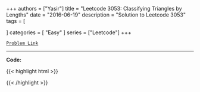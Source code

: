 
+++
authors = ["Yasir"]
title = "Leetcode 3053: Classifying Triangles by Lengths"
date = "2016-06-19"
description = "Solution to Leetcode 3053"
tags = [
    
]
categories = [
    "Easy"
]
series = ["Leetcode"]
+++



[`Problem Link`](https://leetcode.com/problems/classifying-triangles-by-lengths/description/)

---

**Code:**

{{< highlight html >}}

{{< /highlight >}}

